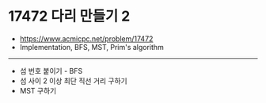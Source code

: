 # 17472 다리 만들기 2

- https://www.acmicpc.net/problem/17472
- Implementation, BFS, MST, Prim's algorithm
---
- 섬 번호 붙이기 - BFS
- 섬 사이 2 이상 최단 직선 거리 구하기
- MST 구하기
